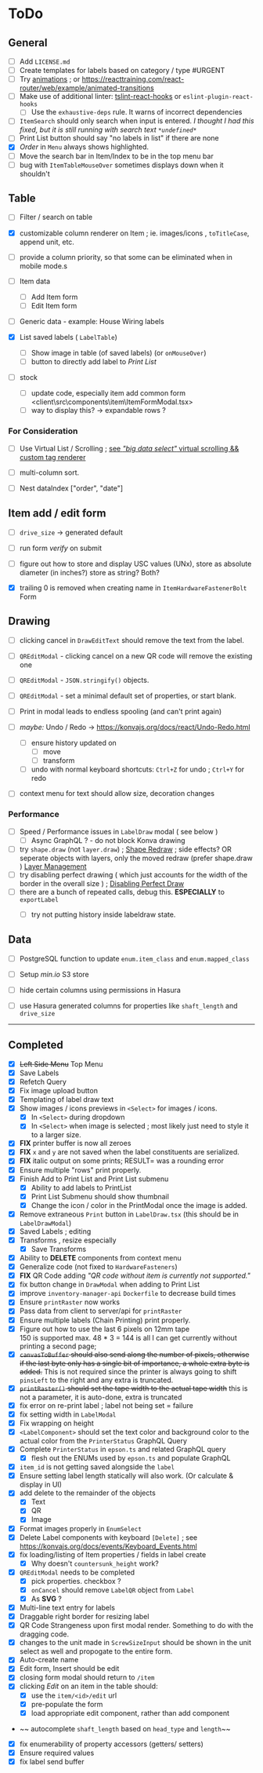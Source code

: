 # ToDo

## General

- [ ] Add `LICENSE.md`
- [ ] Create templates for labels based on category / type #URGENT
- [ ] Try [animations](http://react-component.github.io/tween-one/) ; or <https://reacttraining.com/react-router/web/example/animated-transitions>
- [ ] Make use of additional linter: [tslint-react-hooks](https://www.npmjs.com/package/tslint-react-hooks) or `eslint-plugin-react-hooks`
  - [ ] Use the `exhaustive-deps` rule. It warns of incorrect dependencies
- [ ] `ItemSearch` should only search when input is entered.
      _I thought I had this fixed, but it is still running with search text `*undefined*`_
- [ ] Print List button should say "no labels in list" if there are none
- [x] _Order_ in `Menu` always shows highlighted.
- [ ] Move the search bar in Item/Index to be in the top menu bar
- [ ] bug with `ItemTableMouseOver` sometimes displays down when it shouldn't

## Table

- [ ] Filter / search on table
- [x] customizable column renderer on Item ; ie. images/icons , `toTitleCase`, append unit, etc.
- [ ] provide a column priority, so that some can be eliminated when in mobile mode.s

- [ ] Item data
  - [ ] Add Item form
  - [ ] Edit Item form
- [ ] Generic data - example: House Wiring labels
- [x] List saved labels ( `LabelTable`)
  - [ ] Show image in table (of saved labels) (or `onMouseOver`)
  - [ ] button to directly add label to *Print List*

- [ ] stock
  - [ ] update code, especially item add common form <client\src\components\item\ItemFormModal.tsx>
  - [ ] way to display this? → expandable rows ?

### For Consideration

- [ ] Use Virtual List / Scrolling ; [see _"big data select"_ virtual scrolling && custom tag renderer](https://ant.design/components/select/#components-select-demo-big-data)
- [ ] multi-column sort.
- [ ] Nest dataIndex ["order", "date"]


## Item add / edit form

- [ ] `drive_size` -> generated default
- [ ] run form _verify_ on submit
- [ ] figure out how to store and display USC values (UNx), store as absolute diameter (in inches?) store as string? Both?
- [x] trailing 0 is removed when creating name in `ItemHardwareFastenerBolt` Form


## Drawing

- [ ] clicking cancel in `DrawEditText` should remove the text from the label.
- [ ] `QREditModal` - clicking cancel on a new QR code will remove the existing one
- [ ] `QREditModal` - `JSON.stringify()` objects.
- [ ] `QREditModal` - set a minimal default set of properties, or start blank.
- [ ] Print in modal leads to endless spooling (and can't print again)


- [ ] _maybe:_ Undo / Redo → <https://konvajs.org/docs/react/Undo-Redo.html>
  - [ ] ensure history updated on
    - [ ] move
    - [ ] transform
  - [ ] undo with normal keyboard shortcuts: `Ctrl+Z` for undo ; `Ctrl+Y` for redo

- [ ] context menu for text should allow size, decoration changes

### Performance

- [ ] Speed / Performance issues in `LabelDraw` modal ( see below )
  - [ ] Async GraphQL ? - do not block Konva drawing
- [ ] try `shape.draw` (not `layer.draw`) ; [Shape Redraw](https://konvajs.org/docs/performance/Shape_Redraw.html) ; side effects? OR seperate objects with layers, only the moved redraw (prefer shape.draw ) [Layer Management](https://konvajs.org/docs/performance/Layer_Management.html)
- [ ] try disabling perfect drawing ( which just accounts for the width of the border in the overall size ) ; [Disabling Perfect Draw](https://konvajs.org/docs/performance/Disable_Perfect_Draw.html)
- [ ] there are a bunch of repeated calls, debug this. **ESPECIALLY** to `exportLabel`
  - [ ] try not putting history inside labeldraw state.


## Data

- [ ] PostgreSQL function to update `enum.item_class` and `enum.mapped_class`

- [ ] Setup _min.io_ S3 store

- [ ] hide certain columns using permissions in Hasura
- [ ] use Hasura generated columns for properties like `shaft_length` and `drive_size`

********************************************************************************

## Completed

- [x] ~~Left Side Menu~~ Top Menu
- [x] Save Labels
- [x] Refetch Query
- [x] Fix image upload button
- [x] Templating of label draw text
- [x] Show images / icons previews in `<Select>` for images / icons.
  - [x] In `<Select>` during dropdown
  - [x] In `<Select>` when image is selected ; most likely just need to style it to a larger size.
- [x] **FIX** printer buffer is now all zeroes
- [x] **FIX** `x` and `y` are not saved when the label constituents are serialized.
- [x] **FIX** italic output on some prints; RESULT= was a rounding error
- [x] Ensure multiple "rows" print properly.
- [x] Finish Add to Print List and Print List submenu
  - [x] Ability to add labels to PrintList
  - [x] Print List Submenu should show thumbnail
  - [x] Change the icon / color in the PrintModal once the image is added.
- [x] Remove extraneous `Print` button in `LabelDraw.tsx` (this should be in `LabelDrawModal`)
- [x] Saved Labels ; editing
- [x] Transforms , resize especially
  - [x] Save Transforms
- [x] Ability to **DELETE** components from context menu
- [x] Generalize code (not fixed to `HardwareFasteners`)
- [x] **FIX** QR Code adding _"QR code without item is currently not supported."_
- [x] fix button change in `DrawModal` when adding to Print List
- [x] improve `inventory-manager-api` `Dockerfile` to decrease build times
- [x] Ensure `printRaster` now works
- [x] Pass data from client to server/api for `printRaster`
- [x] Ensure multiple labels (Chain Printing) print properly.
- [x] Figure out how to use the last 6 pixels on 12mm tape  
      150 is supported max. 48 * 3 = 144 is all I can get currently without printing a second page;
- [x] ~~`canvasToBuffer` should also send along the number of pixels, otherwise if the last byte only has a single bit of importance, a whole extra byte is added.~~ This is not required since the printer is always going to shift `pinsLeft` to the right and any extra is truncated.
- [x] ~~`printRaster()` should set the tape width to the actual tape width~~ this is not a parameter, it is auto-done, extra is truncated
- [x] fix error on re-print label ; label not being set = failure
- [x] fix setting width in `LabelModal`
- [x] Fix wrapping on height
- [x] `<LabelComponent>` should set the text color and background color to the actual color from the `PrinterStatus` GraphQL Query
- [x] Complete `PrinterStatus` in `epson.ts` and related GraphQL query
  - [x] flesh out the ENUMs used by `epson.ts` and populate GraphQL
- [x] `item_id` is not getting saved alongside the `label`
- [x] Ensure setting label length statically will also work. (Or calculate & display in UI)
- [x] add delete to the remainder of the objects
  - [x] Text
  - [x] QR
  - [x] Image
- [x] Format images properly in `EnumSelect`
- [x] Delete Label components with keyboard `[Delete]` ; see <https://konvajs.org/docs/events/Keyboard_Events.html>
- [x] fix loading/listing of Item properties / fields in label create
  - [x] Why doesn't `countersunk_height` work?
- [x] `QREditModal` needs to be completed
  - [x] pick properties. checkbox ?
  - [x] `onCancel` should remove `LabelQR` object from `Label`
  - [x] As **SVG** ?
- [x] Multi-line text entry for labels
- [x] Draggable right border for resizing label
- [x] QR Code Strangeness upon first modal render. Something to do with the dragging code.
- [x] changes to the unit made in `ScrewSizeInput` should be shown in the unit select as well and propogate to the entire form.
- [x] Auto-create name
- [x] Edit form, Insert should be edit
- [x] closing form modal should return to `/item`
- [x] clicking _Edit_ on an item in the table should:
  - [x] use the `item/<id>/edit` url
  - [x] pre-populate the form
  - [x] load appropriate edit component, rather than add component
- ~~ autocomplete `shaft_length` based on `head_type` and `length`~~
- [x] fix enumerability of property accessors (getters/ setters)
- [x] Ensure required values
- [x] fix label send buffer

